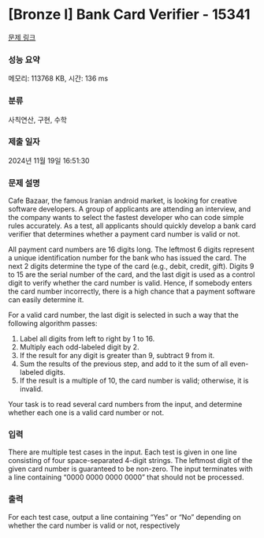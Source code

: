 # [Bronze I] Bank Card Verifier - 15341 

[문제 링크](https://www.acmicpc.net/problem/15341) 

### 성능 요약

메모리: 113768 KB, 시간: 136 ms

### 분류

사칙연산, 구현, 수학

### 제출 일자

2024년 11월 19일 16:51:30

### 문제 설명

<p>Cafe Bazaar, the famous Iranian android market, is looking for creative software developers. A group of applicants are attending an interview, and the company wants to select the fastest developer who can code simple rules accurately. As a test, all applicants should quickly develop a bank card verifier that determines whether a payment card number is valid or not.</p>

<p>All payment card numbers are 16 digits long. The leftmost 6 digits represent a unique identification number for the bank who has issued the card. The next 2 digits determine the type of the card (e.g., debit, credit, gift). Digits 9 to 15 are the serial number of the card, and the last digit is used as a control digit to verify whether the card number is valid. Hence, if somebody enters the card number incorrectly, there is a high chance that a payment software can easily determine it.</p>

<p>For a valid card number, the last digit is selected in such a way that the following algorithm passes:</p>

<ol>
	<li>Label all digits from left to right by 1 to 16.</li>
	<li>Multiply each odd-labeled digit by 2.</li>
	<li>If the result for any digit is greater than 9, subtract 9 from it.</li>
	<li>Sum the results of the previous step, and add to it the sum of all even-labeled digits.</li>
	<li>If the result is a multiple of 10, the card number is valid; otherwise, it is invalid.</li>
</ol>

<p>Your task is to read several card numbers from the input, and determine whether each one is a valid card number or not.</p>

### 입력 

 <p>There are multiple test cases in the input. Each test is given in one line consisting of four space-separated 4-digit strings. The leftmost digit of the given card number is guaranteed to be non-zero. The input terminates with a line containing “0000 0000 0000 0000” that should not be processed.</p>

### 출력 

 <p>For each test case, output a line containing “Yes” or “No” depending on whether the card number is valid or not, respectively</p>


